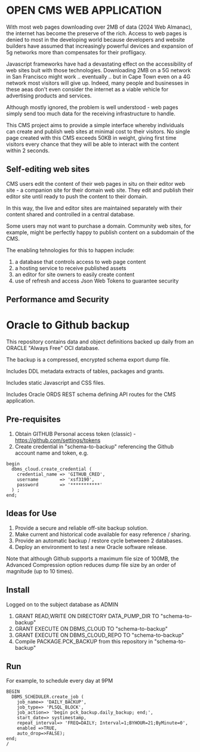 # OPEN CMS WEB APPLICATION
With most web pages downloading over 2MB of data (2024 Web Almanac), the internet has become the preserve of the rich. Access to web pages is denied to most in the developing world because developers and website builders have assumed that increasingly powerful devices and expansion of 5g networks more than compensates for their profligacy.

Javascript frameworks have had a devastating effect on the accessibility of web sites buit with those technologies. Downloading 2MB on a 5G network in San Francisco might work .. eventually .. but in Cape Town even on a 4G network most visitors will give up. Indeed, many people and businesses in these aeas don't even consider the internet as a viable vehicle for advertising products and services. 

Although mostly ignored, the problem is well understood - web pages simply send too much data for the receiving infrastructure to handle.

This CMS project aims to provide a simple interface whereby individuals can create and publish web sites at minimal cost to their visitors. No single page created with this CMS exceeds 50KB in weight, giving first time visitors every chance that they will be able to interact with the content within 2 seconds. 

## Self-editing web sites
CMS users edit the content of their web pages in situ on their editor web site - a companion site for their domain web site. They edit and publish their editor site until ready to push the content to their domain. 

In this way, the live and editor sites are maintained separately with their content shared and controlled in a central database. 

Some users may not want to purchase a domain. Community web sites, for example, might be perfectly happy to publish content on a subdomain of the CMS. 

The enabling tehnologies for this to happen include:

1. a database that controls access to web page content
2. a hosting service to receive published assets
3. an editor for site owners to easily create content
4. use of refresh and access Json Web Tokens to guarantee security


## Performance amd Security



# Oracle to Github backup
This repository contains data and object definitions backed up daily from an ORACLE "Always Free" OCI database.

The backup is a compressed, encrypted schema export dump file.

Includes DDL metadata extracts of tables, packages and grants.

Includes static Javascript and CSS files.

Includes Oracle ORDS REST schema defining API routes for the CMS application.

## Pre-requisites
1. Obtain GITHUB Personal access token (classic) - https://github.com/settings/tokens
2. Create credential in "schema-to-backup" referencing the Github account name and token, e.g.

```
begin
  dbms_cloud.create_credential (
    credential_name => 'GITHUB_CRED',
    username        => 'xsf3190',
    password        => '***********'
  ) ;
end;
```
   
## Ideas for Use
1. Provide a secure and reliable off-site backup solution. 
2. Make current and historical code available for easy reference / sharing.
3. Provide an automatic backup / restore cycle betweeen 2 databases.
4. Deploy an environment to test a new Oracle software release.

Note that although Github supports a maximum file size of 100MB, the Advanced Compression option reduces dump file size by an order of magnitude (up to 10 times).

## Install
Logged on to the subject database as ADMIN
1. GRANT READ,WRITE ON DIRECTORY DATA_PUMP_DIR TO "schema-to-backup"
2. GRANT EXECUTE ON DBMS_CLOUD TO "schema-to-backup"
3. GRANT EXECUTE ON DBMS_CLOUD_REPO TO "schema-to-backup"
4. Compile PACKAGE.PCK_BACKUP from this repository in "schema-to-backup"

## Run
For example, to schedule every day at 9PM
```
BEGIN
  DBMS_SCHEDULER.create_job (
    job_name=> 'DAILY_BACKUP',
    job_type=> 'PLSQL_BLOCK',
    job_action=> 'begin pck_backup.daily_backup; end;',
    start_date=> systimestamp,
    repeat_interval=> 'FREQ=DAILY; Interval=1;BYHOUR=21;ByMinute=0',
    enabled =>TRUE,
    auto_drop=>FALSE);
end;
/
```
